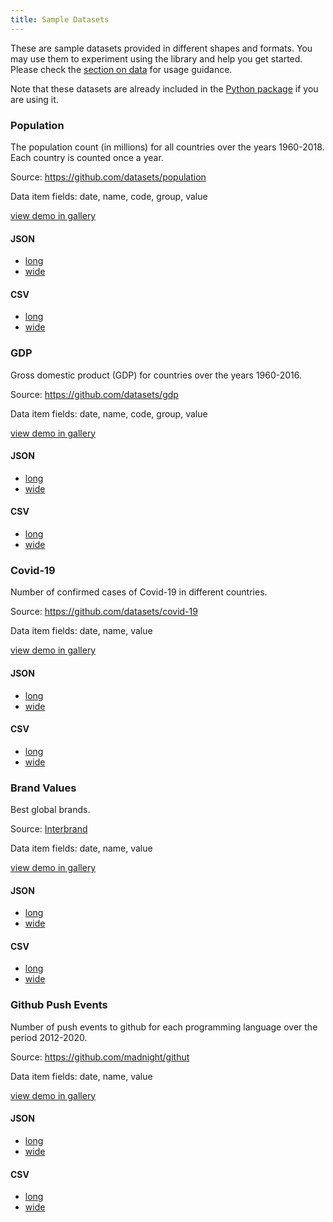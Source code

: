 ```yaml
---
title: Sample Datasets
---
```


These are sample datasets provided in different shapes and formats.
You may use them to experiment using the library and help you get started.
Please check the [section on data](./documentation/data.md) for usage guidance.

Note that these datasets are already included in the [Python package](./packages/python.md) if you are using it.

### Population

The population count (in millions) for all countries over the years 1960-2018.
Each country is counted once a year.

Source: <a href="https://github.com/datasets/population" target="_blank" className="external">https://github.com/datasets/population</a>

Data item fields: date, name, code, group, value

[view demo in gallery](/gallery/data-population)

#### JSON

- <a href="/data/population.json" target="_blank" className="external">long</a>
- <a href="/data/population-wide.json" target="_blank" className="external">wide</a>

#### CSV

- <a href="/data/population.csv" target="_blank" className="external">long</a>
- <a href="/data/population-wide.csv" target="_blank" className="external">wide</a>

### GDP

Gross domestic product (GDP) for countries over the years 1960-2016.

Source: <a href="https://github.com/datasets/gdp" target="_blank" className="external">https://github.com/datasets/gdp</a>

Data item fields: date, name, code, group, value

[view demo in gallery](/gallery/data-gdp)

#### JSON

- <a href="/data/gdp.json" target="_blank" className="external">long</a>
- <a href="/data/gdp-wide.json" target="_blank" className="external">wide</a>

#### CSV

- <a href="/data/gdp.csv" target="_blank" className="external">long</a>
- <a href="/data/gdp-wide.csv" target="_blank" className="external">wide</a>

### Covid-19

Number of confirmed cases of Covid-19 in different countries.

Source: <a href="https://github.com/datasets/covid-19" target="_blank" className="external">https://github.com/datasets/covid-19</a>

Data item fields: date, name, value

[view demo in gallery](/gallery/data-covid-19)

#### JSON

- <a href="/data/covid-19.json" target="_blank" className="external">long</a>
- <a href="/data/covid-19-wide.json" target="_blank" className="external">wide</a>

#### CSV

- <a href="/data/covid-19.csv" target="_blank" className="external">long</a>
- <a href="/data/covid-19-wide.csv" target="_blank" className="external">wide</a>

### Brand Values

Best global brands.

Source: <a href="https://www.interbrand.com/" target="_blank" className="external">Interbrand</a>

Data item fields: date, name, value

[view demo in gallery](/gallery/data-brand-values)

#### JSON

- <a href="/data/brands.json" target="_blank" className="external">long</a>
- <a href="/data/brands-wide.json" target="_blank" className="external">wide</a>

#### CSV

- <a href="/data/brands.csv" target="_blank" className="external">long</a>
- <a href="/data/brands-wide.csv" target="_blank" className="external">wide</a>

### Github Push Events

Number of push events to github for each programming language over the period 2012-2020.

Source: <a href="https://github.com/madnight/githut" target="_blank" className="external">https://github.com/madnight/githut</a>

Data item fields: date, name, value

[view demo in gallery](/gallery/data-gh-push)

#### JSON

- <a href="/data/gh-push.json" target="_blank" className="external">long</a>
- <a href="/data/gh-push-wide.json" target="_blank" className="external">wide</a>

#### CSV

- <a href="/data/gh-push.csv" target="_blank" className="external">long</a>
- <a href="/data/gh-push-wide.csv" target="_blank" className="external">wide</a>
